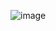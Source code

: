 ![image](https://user-images.githubusercontent.com/55765292/194339396-1ee223ba-2641-47e6-aa16-4e91930567e7.png)
